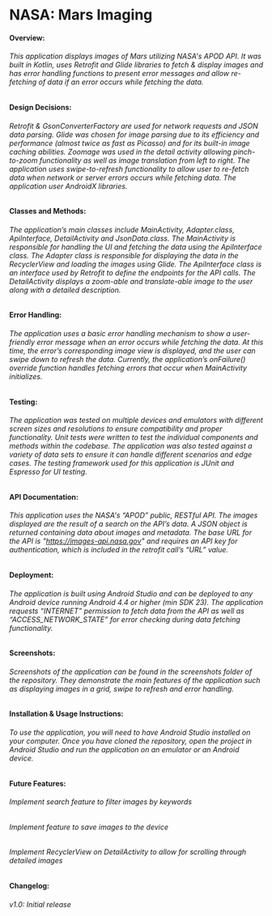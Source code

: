 # **NASA: Mars Imaging**

#### **Overview:**
###### This application displays images of Mars utilizing NASA's APOD API. It was built in Kotlin, uses Retrofit and Glide libraries to fetch & display images and has error handling functions to present error messages and allow re-fetching of data if an error occurs while fetching the data.

#### **Design Decisions:**
###### Retrofit & GsonConverterFactory are used for network requests and JSON data parsing. Glide was chosen for image parsing due to its efficiency and performance (almost twice as fast as Picasso) and for its built-in image caching abilities. Zoomage was used in the detail activity allowing pinch-to-zoom functionality as well as image translation from left to right. The application uses swipe-to-refresh functionality to allow user to re-fetch data when network or server errors occurs while fetching data. The application user AndroidX libraries.

#### **Classes and Methods:**
###### The application’s main classes include MainActivity, Adapter.class, ApiInterface, DetailActivity and JsonData.class. The MainActivity is responsible for handling the UI and fetching the data using the ApiInterface class. The Adapter class is responsible for displaying the data in the RecyclerView and loading the images using Glide. The ApiInterface class is an interface used by Retrofit to define the endpoints for the API calls. The DetailActivity displays a zoom-able and translate-able image to the user along with a detailed description.

#### **Error Handling:**
###### The application uses a basic error handling mechanism to show a user-friendly error message when an error occurs while fetching the data. At this time, the error’s corresponding image view is displayed, and the user can swipe down to refresh the data. Currently, the application’s onFailure() override function handles fetching errors that occur when MainActivity initializes. 

#### **Testing:**
###### The application was tested on multiple devices and emulators with different screen sizes and resolutions to ensure compatibility and proper functionality. Unit tests were written to test the individual components and methods within the codebase. The application was also tested against a variety of data sets to ensure it can handle different scenarios and edge cases. The testing framework used for this application is JUnit and Espresso for UI testing.

#### **API Documentation:**
###### This application uses the NASA's “APOD” public, RESTful API. The images displayed are the result of a search on the API’s data. A JSON object is returned containing data about images and metadata. The base URL for the API is "https://images-api.nasa.gov" and requires an API key for authentication, which is included in the retrofit call’s “URL” value. 

#### **Deployment:**
###### The application is built using Android Studio and can be deployed to any Android device running Android 4.4 or higher (min SDK 23). The application requests “INTERNET” permission to fetch data from the API as well as “ACCESS_NETWORK_STATE” for error checking during data fetching functionality.

#### **Screenshots:**
###### Screenshots of the application can be found in the screenshots folder of the repository. They demonstrate the main features of the application such as displaying images in a grid, swipe to refresh and error handling.

#### **Installation & Usage Instructions:**
###### To use the application, you will need to have Android Studio installed on your computer. Once you have cloned the repository, open the project in Android Studio and run the application on an emulator or an Android device.

#### **Future Features:**
###### Implement search feature to filter images by keywords
###### Implement feature to save images to the device
###### Implement RecyclerView on DetailActivity to allow for scrolling through detailed images 

#### **Changelog:**
###### v1.0: Initial release
